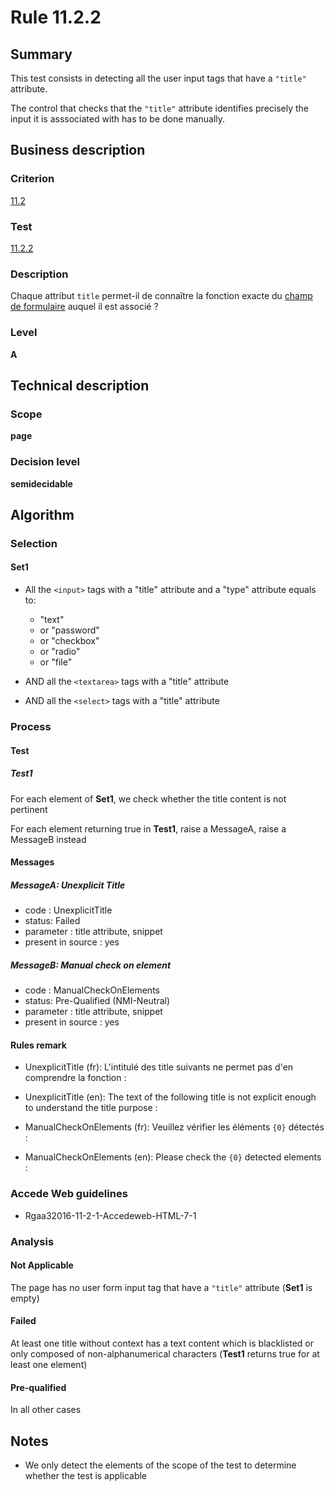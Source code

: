# Rule 11.2.2

## Summary

This test consists in detecting all the user input tags that have a `"title"` attribute.

The control that checks that the `"title"` attribute identifies precisely the input it is asssociated with has to be done manually.

## Business description

### Criterion

[11.2](http://references.modernisation.gouv.fr/rgaa/criteres.html#crit-11-2)

### Test

[11.2.2](http://references.modernisation.gouv.fr/rgaa/criteres.html#test-11-2-2)

### Description

Chaque attribut `title` permet-il de conna&icirc;tre la fonction exacte du <a href="http://references.modernisation.gouv.fr/rgaa/glossaire.html#champ-de-saisie-de-formulaire">champ de formulaire</a> auquel il est associ&eacute; ?

### Level

**A**

## Technical description

### Scope

**page**

### Decision level

**semidecidable**

## Algorithm

### Selection

#### Set1

-   All the `<input>` tags with a "title" attribute and a "type"
    attribute equals to:
    -   "text"
    -   or "password"
    -   or "checkbox"
    -   or "radio"
    -   or "file"

-   AND all the `<textarea>` tags with a "title" attribute
-   AND all the `<select>` tags with a "title" attribute

### Process

#### Test

##### Test1

For each element of **Set1**, we check whether the title content is not pertinent

For each element returning true in **Test1**, raise a MessageA, raise a MessageB instead

#### Messages

##### MessageA: Unexplicit Title

-   code : UnexplicitTitle
-   status: Failed
-   parameter : title attribute, snippet
-   present in source : yes

##### MessageB: Manual check on element

-   code : ManualCheckOnElements
-   status: Pre-Qualified (NMI-Neutral)
-   parameter : title attribute, snippet
-   present in source : yes

#### Rules remark

 * UnexplicitTitle (fr): L&#39;intitul&eacute; des title suivants ne permet pas d&#39;en comprendre la fonction : 
 * UnexplicitTitle (en): The text of the following title is not explicit enough to understand the title purpose : 

 * ManualCheckOnElements (fr): Veuillez v&eacute;rifier les &eacute;l&eacute;ments <code>{0}</code> d&eacute;tect&eacute;s :
 * ManualCheckOnElements (en): Please check the <code>{0}</code> detected elements :

### Accede Web guidelines

 * Rgaa32016-11-2-1-Accedeweb-HTML-7-1

### Analysis

#### Not Applicable

The page has no user form input tag that have a `"title"` attribute (**Set1** is empty)

#### Failed

At least one title without context has a text content which is blacklisted or only composed of non-alphanumerical characters (**Test1** returns true for at least one element)

#### Pre-qualified

In all other cases

## Notes

-   We only detect the elements of the scope of the test to determine
    whether the test is applicable
